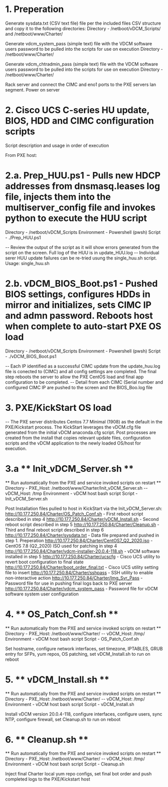 # 1. Preperation
Generate sysdata.txt (CSV text file) file per the included files CSV structure and copy it to the following directories:
Directory - /netboot/vDCM_Scripts/ and /netboot/www/Charter/

Generate vdcm_system_pass (simple text) file with the VDCM software users password to be pulled into the scripts for use on execution
Directory - /netboot/www/Charter/

Generate vdcm_chtradmin_pass (simple text) file with the VDCM software users password to be pulled into the scripts for use on execution
Directory - /netboot/www/Charter/

Rack server and connect the CIMC and eno1 ports to the PXE servers lan segment.
Power on server

# 2. Cisco UCS C-series HU update, BIOS, HDD and CIMC configuration scripts
Script description and usage in order of execution

From PXE host:
# 2.a. Prep_HUU.ps1 - Pulls new HDCP addresses from dnsmasq.leases log file, injects them into the multiserver_config file and invokes python to execute the HUU script
Directory - /netboot/vDCM_Scripts
Environment - Powershell (pwsh)
Script - ./Prep_HUU.ps1

-- Review the output of the script as it will show errors generated from the script on the screen.  Full log of the HUU is in update_HUU.log
-- Individual serer HUU update failures can be re-tried usung the single_huu.sh script.  Usage: single_huu.sh <CIMC IP> <PXE server IP>

# 2.b. vDCM_BIOS_Boot.ps1 - Pushed BIOS settings, configures HDDs in mirror and initializes, sets CIMC IP and admn password.  Reboots host when complete to auto-start PXE OS load
Directory - /netboot/vDCM_Scripts
Environment - Powershell (pwsh)
Script - ./vDCM_BIOS_Boot.ps1

-- Each IP identified as a successful CIMC update from the update_huu.log file is conected to (CIMC) and all config settings are completed.  The final step reboots the server to allow the PXE CentOS load and final app configuration to be completed.
-- Detail from each CIMC (Serial number and configured CIMC IP are pushed to the screen and the BIOS_Boo.log file

# 3. PXE/KickStart OS load
-- The PXE server distributes Centos 7.7 Minimal (1908) as the default in the PXE/Kickstart process.  The KickStart leverages the vDCM.cfg file generated from the initial vDCM anaconda.cfg script.  Post processes are created from the install that copies relevant update files, configuration scripts and the vDCM application to the newly loaded OS/host for execution.

# 3.a ** Init_vDCM_Server.sh **
** Run automatically from the PXE and service invoked scripts on restart **
Directory - PXE_Host: /netboot/www/Charter/Init_vDCM_Server.sh -- vDCM_Host: /tmp
Environment - vDCM host bash script
Script - Init_vDCM_Server.sh

Post Installation files pulled to host in KickStart via the Init_vDCM_Server.sh:
http://10.177.250.84/Charter/OS_Patch_Conf.sh - First reboot script described in step 4
http://10.177.250.84/Charter/vDCM_Install.sh - Second reboot script described in step 5
http://10.177.250.84/Charter/Cleanup.sh - Third and final reboot script described in step 6
http://10.177.250.84/Charter/sysdata.txt - Data file prepared and pushed in step 1. Preperation
http://10.177.250.84/Charter/CentOS7_Q2_2020.iso - CentOS 7.8 (Q2_2020) ISO used for patching in step 4
http://10.177.250.84/Charter/vdcm-installer-20.0.4-118.sh - vDCM software installed in step 5
http://10.177.250.84/Charter/ucscfg - Cisco UCS utility to revert boot configuration to final state
http://10.177.250.84/Charter/boot_order_final.txt - Cisco UCS utility setting file to insert
http://10.177.250.84/Charter/sshpass - SSH utility to enable non-interactive action
http://10.177.250.84/Charter/Img_Svr_Pass - Password file for use in pushing final logs back to PXE server
http://10.177.250.84/Charter/vdcm_system_pass - Password file for vDCM software system user configuration

# 4. ** OS_Patch_Conf.sh **
** Run automatically from the PXE and service invoked scripts on restart **
Directory - PXE_Host: /netboot/www/Charter/ -- vDCM_Host: /tmp/
Environment - vDCM host bash script
Script - OS_Patch_Conf.sh

Set hostname, configure network interfaces, set timezone, IPTABLES, GRUB entry for SFPs, yum repos, OS patching, set vDCM_Install.sh to run on reboot

# 5. ** vDCM_Install.sh **
** Run automatically from the PXE and service invoked scripts on restart **
Directory - PXE_Host: /netboot/www/Charter/ -- vDCM_Host: /tmp/
Environment - vDCM host bash script
Script - vDCM_Install.sh

Install vDCM version 20.0.4-118, configure interfaces, configure users, sync NTP, configure firewall, set Cleanup.sh to run on reboot

# 6. ** Cleanup.sh **
** Run automatically from the PXE and service invoked scripts on restart **
Directory - PXE_Host: /netboot/www/Charter/ -- vDCM_Host: /tmp/
Environment - vDCM host bash script
Script - Cleanup.sh

Inject final Charter local yum repo configs, set final bot order and push completed logs to the PXE/Kickstart host
